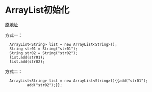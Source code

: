 # ArrayList初始化

<!-- create time: 2014-09-25 18:23:24  -->
[原地址](http://blog.csdn.net/mercenarylin/article/details/21624875)

方式一：

      ArrayList<String> list = new ArrayList<String>();
      String str01 = String("str01");
      String str02 = String("str02");
      list.add(str01);
      list.add(str02);
方式二：
  
      ArrayList<String> list = new ArrayList<String>(){{add("str01"); 
              add("str02");}};  